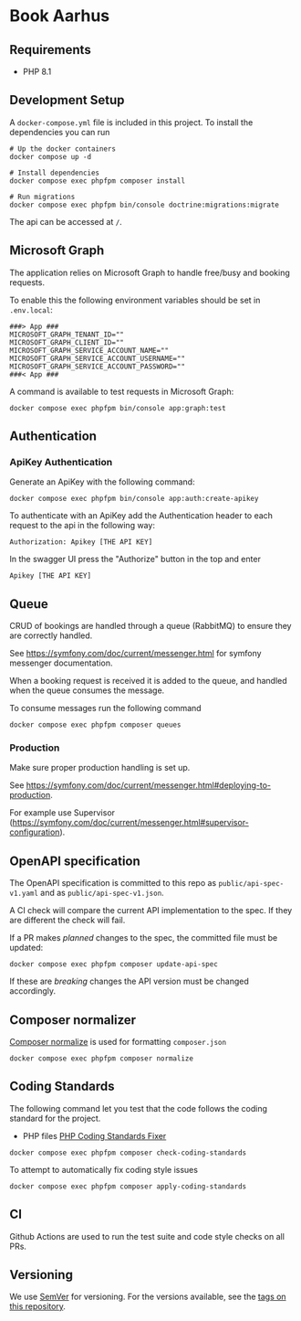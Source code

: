 # Book Aarhus 

## Requirements

- PHP 8.1

## Development Setup

A `docker-compose.yml` file is included in this project.
To install the dependencies you can run

```shell
# Up the docker containers
docker compose up -d

# Install dependencies
docker compose exec phpfpm composer install

# Run migrations
docker compose exec phpfpm bin/console doctrine:migrations:migrate
```

The api can be accessed at `/`.

## Microsoft Graph

The application relies on Microsoft Graph to handle free/busy and booking requests.

To enable this the following environment variables should be set in `.env.local`:

```
###> App ###
MICROSOFT_GRAPH_TENANT_ID=""
MICROSOFT_GRAPH_CLIENT_ID=""
MICROSOFT_GRAPH_SERVICE_ACCOUNT_NAME=""
MICROSOFT_GRAPH_SERVICE_ACCOUNT_USERNAME=""
MICROSOFT_GRAPH_SERVICE_ACCOUNT_PASSWORD=""
###< App ###
```

A command is available to test requests in Microsoft Graph:

```shell
docker compose exec phpfpm bin/console app:graph:test
```

## Authentication

### ApiKey Authentication

Generate an ApiKey with the following command:

```shell
docker compose exec phpfpm bin/console app:auth:create-apikey
```

To authenticate with an ApiKey add the Authentication header to each request to the api in the following way:

```
Authorization: Apikey [THE API KEY]
```

In the swagger UI press the "Authorize" button in the top and enter

```
Apikey [THE API KEY]
```

## Queue

CRUD of bookings are handled through a queue (RabbitMQ) to ensure they are correctly handled.

See https://symfony.com/doc/current/messenger.html for symfony messenger documentation.

When a booking request is received it is added to the queue, and handled when the queue consumes the message.

To consume messages run the following command

```shell
docker compose exec phpfpm composer queues
```

### Production

Make sure proper production handling is set up.

See https://symfony.com/doc/current/messenger.html#deploying-to-production.

For example use Supervisor (https://symfony.com/doc/current/messenger.html#supervisor-configuration).

## OpenAPI specification

The OpenAPI specification is committed to this repo as `public/api-spec-v1.yaml`
and as `public/api-spec-v1.json`.

A CI check will compare the current API implementation to the spec. If they
are different the check will fail.

If a PR makes _planned_ changes to the spec, the committed file must be updated:

```shell
docker compose exec phpfpm composer update-api-spec
```

If these are _breaking_ changes the API version must be changed accordingly.

## Composer normalizer

[Composer normalize](https://github.com/ergebnis/composer-normalize) is used for
formatting `composer.json`

```shell
docker compose exec phpfpm composer normalize
```

## Coding Standards

The following command let you test that the code follows
the coding standard for the project.

* PHP files [PHP Coding Standards Fixer](https://cs.symfony.com/)

```shell
docker compose exec phpfpm composer check-coding-standards
```

To attempt to automatically fix coding style issues

```shell
docker compose exec phpfpm composer apply-coding-standards
```

## CI

Github Actions are used to run the test suite and code style checks on all PRs.

## Versioning

We use [SemVer](http://semver.org/) for versioning.
For the versions available, see the
[tags on this repository](https://github.com/itk-dev/book_aarhus/tags).
